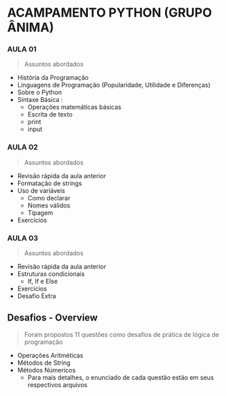 # ACAMPAMENTO PYTHON (GRUPO ÂNIMA)

### AULA 01
> Assuntos abordados 
- História da Programação
- Linguagens de Programação (Popularidade, Utilidade e Diferenças)
- Sobre o Python
- Síntaxe Básica :
    - Operações matemáticas básicas
    - Escrita de texto
    - print
    - input

### AULA 02
> Assuntos abordados 
- Revisão rápida da aula anterior
- Formatação de strings
- Uso de variáveis
    - Como declarar
    - Nomes válidos
    - Tipagem
- Exercícios 

### AULA 03
> Assuntos abordados 
- Revisão rápida da aula anterior
- Estruturas condicionais
  - If, If e Else
- Exercícios
- Desafio Extra

## Desafios - Overview
> Foram propostos 11 questões como desafios de prática de lógica de programação
- Operações Aritméticas
- Métodos de String
- Métodos Númericos
  * Para mais detalhes, o enunciado de cada questão estão em seus respectivos arquivos